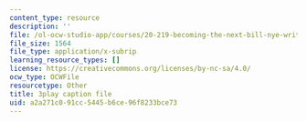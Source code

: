 ```yaml
---
content_type: resource
description: ''
file: /ol-ocw-studio-app/courses/20-219-becoming-the-next-bill-nye-writing-and-hosting-the-educational-show-january-iap-2015/a2a271c091cc5445b6ce96f8233bce73_0wZ3OpSnbEU.vtt
file_size: 1564
file_type: application/x-subrip
learning_resource_types: []
license: https://creativecommons.org/licenses/by-nc-sa/4.0/
ocw_type: OCWFile
resourcetype: Other
title: 3play caption file
uid: a2a271c0-91cc-5445-b6ce-96f8233bce73
---
```

